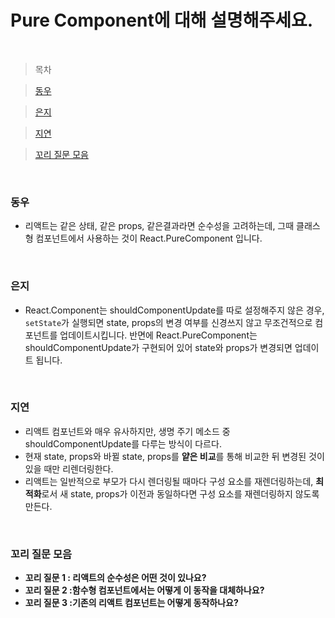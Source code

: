 # Pure Component에 대해 설명해주세요.

<br />

> 목차

> [동우](#동우)

> [은지](#은지)

> [지연](#지연)

> [꼬리 질문 모음](#꼬리-질문-모음)

<br />

### 동우

- 리액트는 같은 상태, 같은 props, 같은결과라면 순수성을 고려하는데, 그때 클래스형 컴포넌트에서 사용하는 것이 React.PureComponent 입니다.

<br />

### 은지

- React.Component는 shouldComponentUpdate를 따로 설정해주지 않은 경우, `setState`가 실행되면 state, props의 변경 여부를 신경쓰지 않고 무조건적으로 컴포넌트를 업데이트시킵니다. 반면에 React.PureComponent는 shouldComponentUpdate가 구현되어 있어 state와 props가 변경되면 업데이트 됩니다.

<br />

### 지연

- 리액트 컴포넌트와 매우 유사하지만, 생명 주기 메소드 중 shouldComponentUpdate를 다루는 방식이 다르다.
- 현재 state, props와 바뀔 state, props를 **얕은 비교**를 통해 비교한 뒤 변경된 것이 있을 때만 리렌더링한다.
- 리액트는 일반적으로 부모가 다시 렌더링될 때마다 구성 요소를 재렌더링하는데, **최적화**로서 새 state, props가 이전과 동일하다면 구성 요소를 재렌더링하지 않도록 만든다.

<br />

### 꼬리 질문 모음

- **꼬리 질문 1 : 리액트의 순수성은 어떤 것이 있나요?**
- **꼬리 질문 2 :함수형 컴포넌트에서는 어떻게 이 동작을 대체하나요?**
- **꼬리 질문 3 :기존의 리액트 컴포넌트는 어떻게 동작하나요?**
